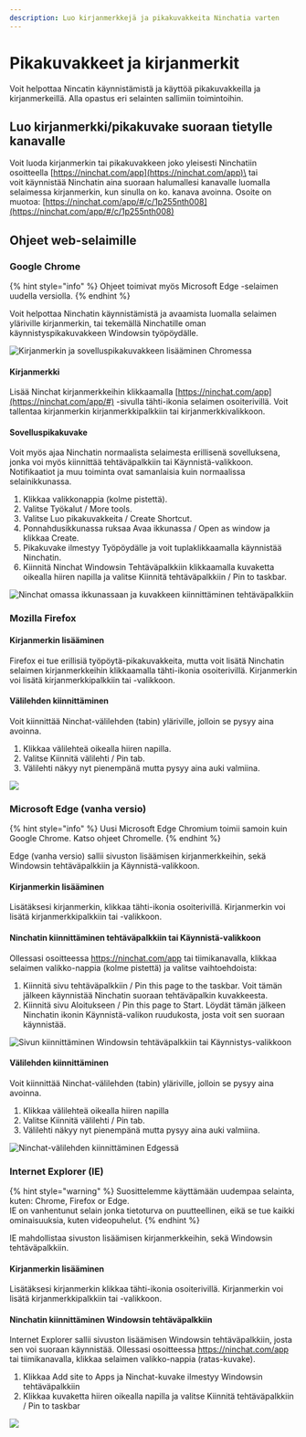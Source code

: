 ```yaml
---
description: Luo kirjanmerkkejä ja pikakuvakkeita Ninchatia varten
---
```


# Pikakuvakkeet ja kirjanmerkit

Voit helpottaa Nincatin käynnistämistä ja käyttöä pikakuvakkeilla ja kirjanmerkeillä. Alla opastus eri selainten sallimiin toimintoihin.

## Luo kirjanmerkki/pikakuvake suoraan tietylle kanavalle

Voit luoda kirjanmerkin tai pikakuvakkeen joko yleisesti Ninchatiin osoitteella [https://ninchat.com/app](https://ninchat.com/app)\
tai \
voit käynnistää Ninchatin aina suoraan halumallesi kanavalle luomalla selaimessa kirjanmerkin, kun sinulla on ko. kanava avoinna. Osoite on muotoa: [https://ninchat.com/app/#/c/1p255nth008](https://ninchat.com/app/#/c/1p255nth008)

## Ohjeet web-selaimille

### Google Chrome

{% hint style="info" %}
Ohjeet toimivat myös Microsoft Edge -selaimen uudella versiolla.
{% endhint %}

Voit helpottaa Ninchatin käynnistämistä ja avaamista luomalla selaimen yläriville kirjanmerkin, tai tekemällä Ninchatille oman käynnistyspikakuvakkeen Windowsin työpöydälle.

![Kirjanmerkin ja sovelluspikakuvakkeen lisääminen Chromessa](../.gitbook/assets/chrome-app.png)

#### Kirjanmerkki <a href="kirjanmerkki" id="kirjanmerkki"></a>

Lisää Ninchat kirjanmerkkeihin klikkaamalla [https://ninchat.com/app](https://ninchat.com/app/#) -sivulla tähti-ikonia selaimen osoiterivillä. Voit tallentaa kirjanmerkin kirjanmerkkipalkkiin tai kirjanmerkkivalikkoon.

#### Sovelluspikakuvake <a href="sovelluspikakuvake" id="sovelluspikakuvake"></a>

Voit myös ajaa Ninchatin normaalista selaimesta erillisenä sovelluksena, jonka voi myös kiinnittää tehtäväpalkkiin tai Käynnistä-valikkoon. Notifikaatiot ja muu toiminta ovat samanlaisia kuin normaalissa selainikkunassa.

1. Klikkaa valikkonappia (kolme pistettä).
2. Valitse Työkalut / More tools.
3. Valitse Luo pikakuvakkeita / Create Shortcut.
4. Ponnahdusikkunassa ruksaa Avaa ikkunassa / Open as window ja klikkaa Create.
5. Pikakuvake ilmestyy Työpöydälle ja voit tuplaklikkaamalla käynnistää Ninchatin.
6. Kiinnitä Ninchat Windowsin Tehtäväpalkkiin klikkaamalla kuvaketta oikealla hiiren napilla ja valitse Kiinnitä tehtäväpalkkiin / Pin to taskbar.

![Ninchat omassa ikkunassaan ja kuvakkeen kiinnittäminen tehtäväpalkkiin](../.gitbook/assets/taskbar.PNG)

### Mozilla Firefox

#### Kirjanmerkin lisääminen  <a href="kirjanmerkin-lisaeaeminen" id="kirjanmerkin-lisaeaeminen"></a>

Firefox ei tue erillisiä työpöytä-pikakuvakkeita, mutta voit lisätä Ninchatin selaimen kirjanmerkkeihin klikkaamalla tähti-ikonia osoiterivillä. Kirjanmerkin voi lisätä kirjanmerkkipalkkiin tai -valikkoon.

#### Välilehden kiinnittäminen  <a href="vaelilehden-kiinnittaeminen" id="vaelilehden-kiinnittaeminen"></a>

Voit kiinnittää Ninchat-välilehden (tabin) yläriville, jolloin se pysyy aina avoinna.

1. Klikkaa välilehteä oikealla hiiren napilla.
2. Valitse Kiinnitä välilehti / Pin tab.
3. Välilehti näkyy nyt pienempänä mutta pysyy aina auki valmiina.

![](../.gitbook/assets/firefox.png)

### Microsoft Edge (vanha versio)

{% hint style="info" %}
Uusi Microsoft Edge Chromium toimii samoin kuin Google Chrome. Katso ohjeet Chromelle.
{% endhint %}

Edge (vanha versio) sallii sivuston lisäämisen kirjanmerkkeihin, sekä Windowsin tehtäväpalkkiin ja Käynnistä-valikkoon.

#### Kirjanmerkin lisääminen <a href="kirjanmerkin-lisaeaeminen-1" id="kirjanmerkin-lisaeaeminen-1"></a>

Lisätäksesi kirjanmerkin, klikkaa tähti-ikonia osoiterivillä. Kirjanmerkin voi lisätä kirjanmerkkipalkkiin tai -valikkoon.

#### Ninchatin kiinnittäminen tehtäväpalkkiin tai Käynnistä-valikkoon <a href="ninchatin-kiinnittaeminen-tehtaevaepalkkiin-tai-kaeynnistae-valikkoon" id="ninchatin-kiinnittaeminen-tehtaevaepalkkiin-tai-kaeynnistae-valikkoon"></a>

Ollessasi osoitteessa https://ninchat.com/app tai tiimikanavalla, klikkaa selaimen valikko-nappia (kolme pistettä) ja valitse vaihtoehdoista:

1. Kiinnitä sivu tehtäväpalkkiin / Pin this page to the taskbar. Voit tämän jälkeen käynnistää Ninchatin suoraan tehtäväpalkin kuvakkeesta.
2. Kiinnitä sivu Aloitukseen / Pin this page to Start. Löydät tämän jälkeen Ninchatin ikonin Käynnistä-valikon ruudukosta, josta voit sen suoraan käynnistää.

![Sivun kiinnittäminen Windowsin tehtäväpalkkiin tai Käynnistys-valikkoon](../.gitbook/assets/edge2.png)

#### Välilehden kiinnittäminen <a href="vaelilehden-kiinnittaeminen-1" id="vaelilehden-kiinnittaeminen-1"></a>

Voit kiinnittää Ninchat-välilehden (tabin) yläriville, jolloin se pysyy aina avoinna.

1. Klikkaa välilehteä oikealla hiiren napilla
2. Valitse Kiinnitä välilehti / Pin tab.
3. Välilehti näkyy nyt pienempänä mutta pysyy aina auki valmiina.

![Ninchat-välilehden kiinnittäminen Edgessä](<../.gitbook/assets/edge (1).png>)

### Internet Explorer (IE)

{% hint style="warning" %}
Suosittelemme käyttämään uudempaa selainta, kuten: Chrome, Firefox or Edge. \
IE on vanhentunut selain jonka tietoturva on puutteellinen, eikä se tue kaikki ominaisuuksia, kuten videopuhelut.
{% endhint %}

 IE mahdollistaa sivuston lisäämisen kirjanmerkkeihin, sekä Windowsin tehtäväpalkkiin.

#### Kirjanmerkin lisääminen <a href="kirjanmerkin-lisaeaeminen-2" id="kirjanmerkin-lisaeaeminen-2"></a>

Lisätäksesi kirjanmerkin klikkaa tähti-ikonia osoiterivillä. Kirjanmerkin voi lisätä kirjanmerkkipalkkiin tai -valikkoon.

#### Ninchatin kiinnittäminen Windowsin tehtäväpalkkiin <a href="ninchatin-kiinnittaeminen-windowsin-tehtaevaepalkkiin" id="ninchatin-kiinnittaeminen-windowsin-tehtaevaepalkkiin"></a>

Internet Explorer sallii sivuston lisäämisen Windowsin tehtäväpalkkiin, josta sen voi suoraan käynnistää. Ollessasi osoitteessa https://ninchat.com/app tai tiimikanavalla, klikkaa selaimen valikko-nappia (ratas-kuvake).

1. Klikkaa Add site to Apps ja Ninchat-kuvake ilmestyy Windowsin tehtäväpalkkiin
2. Klikkaa kuvaketta hiiren oikealla napilla ja valitse Kiinnitä tehtäväpalkkiin / Pin to taskbar

![](https://blobscdn.gitbook.com/v0/b/gitbook-28427.appspot.com/o/assets%2F-LNV26ZBWc4tpGlvMlCe%2F-LNnhgBvz6Dxy2fsuoId%2F-LNneVbYqo3GctIZnALh%2FIE.png?alt=media\&token=87e0523c-852f-4858-990a-a0c34941c391)
